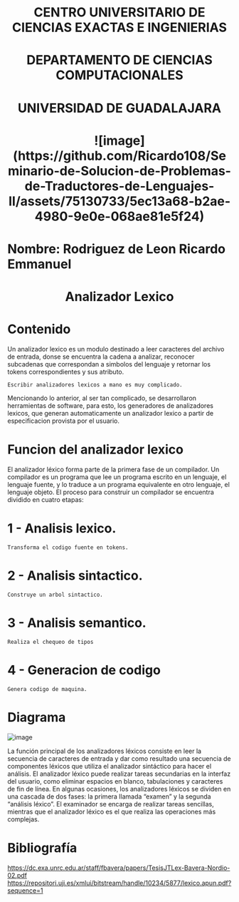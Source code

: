 <h1 align="center"> CENTRO UNIVERSITARIO DE CIENCIAS EXACTAS E INGENIERIAS </h1>
 <h1 align="center"> DEPARTAMENTO DE CIENCIAS COMPUTACIONALES </h1>

 <h1 align="center"> UNIVERSIDAD DE GUADALAJARA </h1>

 <h1 align="center"> ![image](https://github.com/Ricardo108/Seminario-de-Solucion-de-Problemas-de-Traductores-de-Lenguajes-II/assets/75130733/5ec13a68-b2ae-4980-9e0e-068ae81e5f24) </h1>


# Nombre: Rodriguez de Leon Ricardo Emmanuel
  <h1 align="center"> Analizador Lexico </h1>

# Contenido
Un analizador lexico es un modulo destinado a leer caracteres del archivo de entrada, donse se encuentra la cadena a analizar, reconocer subcadenas que correspondan a simbolos del lenguaje y retornar los tokens correspondientes y sus atributo.

    Escribir analizadores lexicos a mano es muy complicado.
    
Mencionando lo anterior, al ser tan complicado, se desarrollaron herramientas de software, para esto, los generadores de analizadores lexicos, que generan automaticamente un analizador lexico a partir de especificacion provista por el usuario.

# Funcion del analizador lexico

El analizador léxico forma parte de la primera fase de un compilador. Un compilador es un programa que lee un programa escrito en un lenguaje, el lenguaje fuente, y lo traduce a un programa equivalente en otro lenguaje, el lenguaje objeto. El proceso para construir un compilador se encuentra dividido en cuatro etapas: 

# 1 - Analisis lexico.
    Transforma el codigo fuente en tokens.
# 2 - Analisis sintactico.
    Construye un arbol sintactico.
# 3 - Analisis semantico.
    Realiza el chequeo de tipos
# 4 - Generacion de codigo
    Genera codigo de maquina.

# Diagrama

![image](https://github.com/Ricardo108/Seminario-de-Solucion-de-Problemas-de-Traductores-de-Lenguajes-II/assets/75130733/cd41c71f-89a4-47d6-945b-e6d48cbb9816)

La función principal de los analizadores léxicos consiste en leer la secuencia de caracteres de entrada y dar como resultado una secuencia de componentes léxicos que utiliza el analizador sintáctico para hacer el análisis.
El analizador léxico puede realizar tareas secundarias en la interfaz del usuario, como eliminar espacios en blanco, tabulaciones y caracteres de fin de línea. En algunas ocasiones, los analizadores léxicos se dividen en una cascada de dos fases: la primera llamada “examen” y la segunda “análisis léxico”. El examinador se encarga de realizar tareas sencillas, mientras que el analizador léxico es el que realiza las operaciones más complejas.




# Bibliografía
https://dc.exa.unrc.edu.ar/staff/fbavera/papers/TesisJTLex-Bavera-Nordio-02.pdf
https://repositori.uji.es/xmlui/bitstream/handle/10234/5877/lexico.apun.pdf?sequence=1
